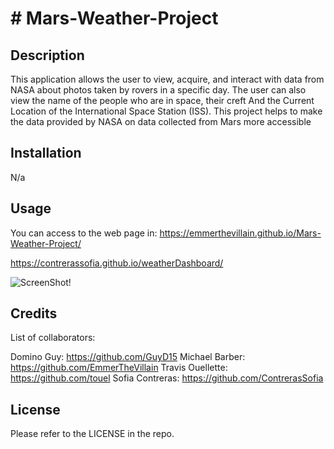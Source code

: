  # # Mars-Weather-Project

## Description

This application allows the user to view, acquire, and interact with data from NASA about photos taken by rovers in a specific day.
The user can also view the name of the people who are in space, their creft And the Current Location of the International Space Station (ISS). This project helps to make the data provided by NASA on data collected from Mars more accessible


## Installation

N/a

## Usage

You can access to the web page in: https://emmerthevillain.github.io/Mars-Weather-Project/


https://contrerassofia.github.io/weatherDashboard/

   ![ScreenShot!](./assets/gif/Space-Explorer.gif "ScreenShot")


## Credits

List of collaborators:

Domino Guy: https://github.com/GuyD15
Michael Barber: https://github.com/EmmerTheVillain
Travis Ouellette: https://github.com/touel
Sofia Contreras: https://github.com/ContrerasSofia

## License

Please refer to the LICENSE in the repo.
